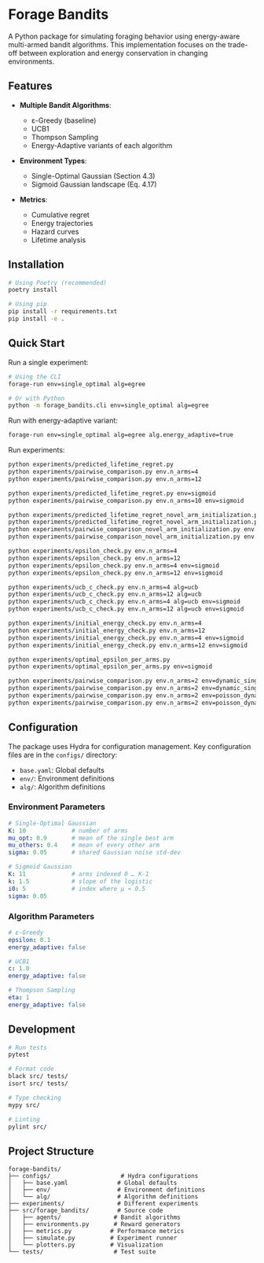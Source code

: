 # Forage Bandits

A Python package for simulating foraging behavior using energy-aware multi-armed bandit algorithms. This implementation focuses on the trade-off between exploration and energy conservation in changing environments.

## Features

- **Multiple Bandit Algorithms**:
  - ε-Greedy (baseline)
  - UCB1
  - Thompson Sampling
  - Energy-Adaptive variants of each algorithm

- **Environment Types**:
  - Single-Optimal Gaussian (Section 4.3)
  - Sigmoid Gaussian landscape (Eq. 4.17)

- **Metrics**:
  - Cumulative regret
  - Energy trajectories
  - Hazard curves
  - Lifetime analysis

## Installation

```bash
# Using Poetry (recommended)
poetry install

# Using pip
pip install -r requirements.txt
pip install -e .
```

## Quick Start

Run a single experiment:

```bash
# Using the CLI
forage-run env=single_optimal alg=egree

# Or with Python
python -m forage_bandits.cli env=single_optimal alg=egree
```

Run with energy-adaptive variant:

```bash
forage-run env=single_optimal alg=egree alg.energy_adaptive=true
```

Run experiments:

```bash
python experiments/predicted_lifetime_regret.py
python experiments/pairwise_comparison.py env.n_arms=4
python experiments/pairwise_comparison.py env.n_arms=12

python experiments/predicted_lifetime_regret.py env=sigmoid
python experiments/pairwise_comparison.py env.n_arms=10 env=sigmoid

python experiments/predicted_lifetime_regret_novel_arm_initialization.py
python experiments/predicted_lifetime_regret_novel_arm_initialization.py env=sigmoid
python experiments/pairwise_comparison_novel_arm_initialization.py env.n_arms=10
python experiments/pairwise_comparison_novel_arm_initialization.py env.n_arms=10 env=sigmoid

python experiments/epsilon_check.py env.n_arms=4
python experiments/epsilon_check.py env.n_arms=12
python experiments/epsilon_check.py env.n_arms=4 env=sigmoid
python experiments/epsilon_check.py env.n_arms=12 env=sigmoid

python experiments/ucb_c_check.py env.n_arms=4 alg=ucb
python experiments/ucb_c_check.py env.n_arms=12 alg=ucb
python experiments/ucb_c_check.py env.n_arms=4 alg=ucb env=sigmoid
python experiments/ucb_c_check.py env.n_arms=12 alg=ucb env=sigmoid

python experiments/initial_energy_check.py env.n_arms=4
python experiments/initial_energy_check.py env.n_arms=12
python experiments/initial_energy_check.py env.n_arms=4 env=sigmoid
python experiments/initial_energy_check.py env.n_arms=12 env=sigmoid

python experiments/optimal_epsilon_per_arms.py
python experiments/optimal_epsilon_per_arms.py env=sigmoid

python experiments/pairwise_comparison.py env.n_arms=2 env=dynamic_single_optimal
python experiments/pairwise_comparison.py env.n_arms=2 env=dynamic_single_optimal discounted_agents=true
python experiments/pairwise_comparison.py env.n_arms=2 env=poisson_dynamic_single_optimal
python experiments/pairwise_comparison.py env.n_arms=2 env=poisson_dynamic_single_optimal discounted_agents=true
```

## Configuration

The package uses Hydra for configuration management. Key configuration files are in the `configs/` directory:

- `base.yaml`: Global defaults
- `env/`: Environment definitions
- `alg/`: Algorithm definitions

### Environment Parameters

```yaml
# Single-Optimal Gaussian
K: 10             # number of arms
mu_opt: 0.9       # mean of the single best arm
mu_others: 0.4    # mean of every other arm
sigma: 0.05       # shared Gaussian noise std-dev

# Sigmoid Gaussian
K: 11             # arms indexed 0 … K-1
k: 1.5            # slope of the logistic
i0: 5             # index where μ ≈ 0.5
sigma: 0.05
```

### Algorithm Parameters

```yaml
# ε-Greedy
epsilon: 0.1
energy_adaptive: false

# UCB1
c: 1.0
energy_adaptive: false

# Thompson Sampling
eta: 1
energy_adaptive: false
```

## Development

```bash
# Run tests
pytest

# Format code
black src/ tests/
isort src/ tests/

# Type checking
mypy src/

# Linting
pylint src/
```

## Project Structure

```
forage-bandits/
├── configs/                    # Hydra configurations
│   ├── base.yaml              # Global defaults
│   ├── env/                   # Environment definitions
│   └── alg/                   # Algorithm definitions
├── experiments/               # Different experiments
├── src/forage_bandits/        # Source code
│   ├── agents/               # Bandit algorithms
│   ├── environments.py       # Reward generators
│   ├── metrics.py           # Performance metrics
│   ├── simulate.py          # Experiment runner
│   └── plotters.py          # Visualization
└── tests/                    # Test suite
```
